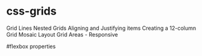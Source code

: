 # css-grids

Grid Lines
Nested Grids
Aligning and Justifying items
Creating a 12-column Grid
Mosaic Layout
Grid Areas - Responsive

#flexbox
properties
